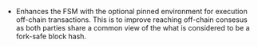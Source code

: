 * Enhances the FSM with the optional pinned environment for execution
  off-chain transactions. This is to improve reaching off-chain consesus as
  both parties share a common view of the what is considered to be a fork-safe
  block hash.
